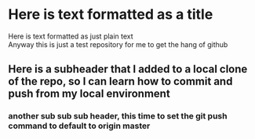 # Here is text formatted as a title

Here is text formatted as just plain text  
Anyway this is just a test repository for me to get the hang of github

## Here is a subheader that I added to a local clone of the repo, so I can learn how to commit and push from my local environment

### another sub sub sub header, this time to set the git push command to default to origin master